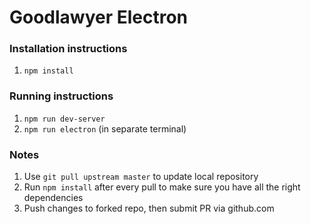 # Goodlawyer Electron

### Installation instructions
1. `npm install`

### Running instructions
1. `npm run dev-server`
2. `npm run electron` (in separate terminal)

### Notes
1. Use `git pull upstream master` to update local repository
2. Run `npm install` after every pull to make sure you have all the right dependencies
3. Push changes to forked repo, then submit PR via github.com

